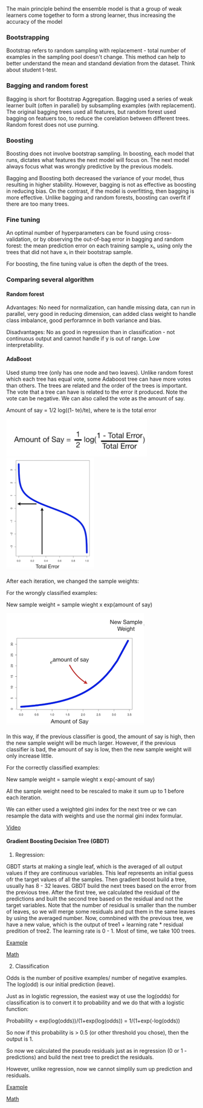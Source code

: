 The main principle behind the ensemble model is that a group of weak learners come together to form a strong learner, 
thus increasing the accuracy of the model

### Bootstrapping
Bootstrap refers to random sampling with replacement - total number of examples in the sampling pool doesn't change. 
This method can help to better understand the mean and standand deviation from the dataset. Think about student t-test.

### Bagging and random forest
Bagging is short for Bootstrap Aggregation.
Bagging used a series of weak learner built (often in parallel) by subsampling examples (with replacement). 
The original bagging trees used all features, 
but random forest used bagging on featuers too, to reduce the corelation between different trees. Random forest does not use purning.

### Boosting
Boosting does not involve bootstrap sampling. In boosting, each model that runs, dictates what features the next model will focus on. 
The next model always focus what was wrongly predictive by the previous models.

Bagging and Boosting both decreased the variance of your model, thus resulting in higher stability. 
However, bagging is not as effective as boosting in reducing bias. 
On the contrast, if the model is overfitting, then bagging is more effective. 
Unlike bagging and random forests, boosting can overfit if there are too many trees.

### Fine tuning
An optimal number of hyperparameters can be found using cross-validation, or by observing the out-of-bag error in bagging and random forest: 
the mean prediction error on each training sample xᵢ, using only the trees that did not have xᵢ in their bootstrap sample.

For boosting, the fine tuning value is often the depth of the trees.

### Comparing several algorithm

#### Random forest

Advantages:
No need for normalization, can handle missing data, can run in parallel, 
very good in reducing dimension, 
can added class weight to handle class imbalance, 
good perforamnce in both variance and bias.

Disadvantages:
No as good in regression than in classification - not continuous output and cannot handle if y is out of range.
Low interpretability. 

#### AdaBoost
Used stump tree (only has one node and two leaves). 
Unlike random forest which each tree has equal vote, some Adaboost tree can have more votes than others.
The trees are related and the order of the trees is important. 
The vote that a tree can have is related to the error it produced. 
Note the vote can be negative. We can also called the vote as the amount of say.

Amount of say = 1/2 log((1- te)/te), where te is the total error

<img src = ../images/amount-of-say.png height = 100>
<img src = ../images/amount-of-say2.png height = 300>

After each iteration, we changed the sample weights:

For the wrongly classified examples:

New sample weight = sample wieght x exp(amount of say)

<img src = ../images/new-weight.png height = 300>

In this way, if the previous classifier is good, the amount of say is high, 
then the new sample weight will be much larger. However, if the previous classifier is bad,
the amount of say is low, then the new sample weight will only increase little.

For the correctly classified examples:

New sample weight = sample wieght x exp(-amount of say)

All the sample weight need to be rescaled to make it sum up to 1 before each iteration.

We can either used a weighted gini index for the next tree or we can resample the data with weights 
and use the normal gini index formular. 

[Video](https://www.youtube.com/watch?v=LsK-xG1cLYA)

#### Gradient Boosting Decision Tree (GBDT)

1. Regression:

GBDT starts at making a single leaf, which is the averaged of all output values if they are continuous variables. This leaf represents an initial guess ofr the target values of all the samples. Then gradient boost build a tree, usually has 8 - 32 leaves. GBDT build the next trees based on the error from the previous tree. After the first tree, we calculated the residual of the predictions and built the second tree based on the residual and not the target variables. Note that the number of residual is smaller than the number of leaves, so we will merge some residuals and put them in the same leaves by using the averaged number. Now, comnbined with the previous tree, we have a new value, which is the output of tree1 + learning rate * residual predition of tree2. The learning rate is 0 - 1. Most of time, we take 100 trees.

[Example](https://www.youtube.com/watch?v=3CC4N4z3GJc)

[Math](https://www.youtube.com/watch?v=2xudPOBz-vs)

2. Classification

Odds is the number of positive examples/ number of negative examples. The log(odd) is our initial prediction (leave).

Just as in logistic regression, the easiest way ot use the log(odds) for classification is to convert it to probability and we do that with a logistic function:

Probability = exp(log(odds))/(1+exp(log(odds)) = 1/(1+exp(-log(odds))

So now if this probability is > 0.5 (or other threshold you chose), then the output is 1. 

So now we calculated the pseudo residuals just as in regression (0 or 1 - predictions) and build the next tree to predict the residuals.

However, unlike regression, now we cannot simplily sum up prediction and residuals.

[Example](https://www.youtube.com/watch?v=jxuNLH5dXCs)

[Math](https://www.youtube.com/watch?v=StWY5QWMXCw)
